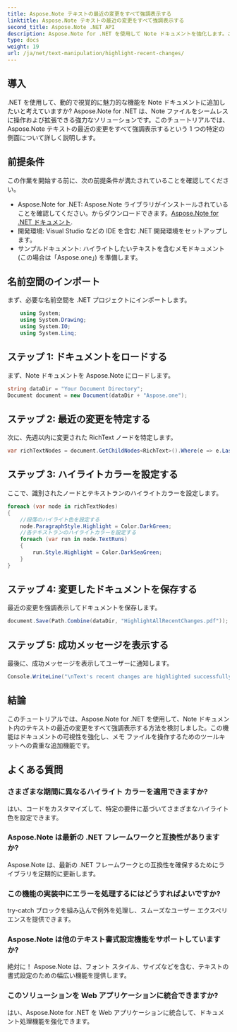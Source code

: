 ```yaml
---
title: Aspose.Note テキストの最近の変更をすべて強調表示する
linktitle: Aspose.Note テキストの最近の変更をすべて強調表示する
second_title: Aspose.Note .NET API
description: Aspose.Note for .NET を使用して Note ドキュメントを強化します。このステップバイステップのチュートリアルで、テキスト内の最近の変更を強調表示する方法を学びましょう。
type: docs
weight: 19
url: /ja/net/text-manipulation/highlight-recent-changes/
---
```

## 導入
.NET を使用して、動的で視覚的に魅力的な機能を Note ドキュメントに追加したいと考えていますか? Aspose.Note for .NET は、Note ファイルをシームレスに操作および拡張できる強力なソリューションです。このチュートリアルでは、Aspose.Note テキストの最近の変更をすべて強調表示するという 1 つの特定の側面について詳しく説明します。
## 前提条件
この作業を開始する前に、次の前提条件が満たされていることを確認してください。
-  Aspose.Note for .NET: Aspose.Note ライブラリがインストールされていることを確認してください。からダウンロードできます。[Aspose.Note for .NET ドキュメント](https://reference.aspose.com/note/net/).
- 開発環境: Visual Studio などの IDE を含む .NET 開発環境をセットアップします。
- サンプルドキュメント: ハイライトしたいテキストを含むメモドキュメント (この場合は「Aspose.one」) を準備します。
## 名前空間のインポート
まず、必要な名前空間を .NET プロジェクトにインポートします。
```csharp
    using System;
    using System.Drawing;
    using System.IO;
    using System.Linq;
```
## ステップ 1: ドキュメントをロードする
まず、Note ドキュメントを Aspose.Note にロードします。
```csharp
string dataDir = "Your Document Directory";
Document document = new Document(dataDir + "Aspose.one");
```
## ステップ 2: 最近の変更を特定する
次に、先週以内に変更された RichText ノードを特定します。
```csharp
var richTextNodes = document.GetChildNodes<RichText>().Where(e => e.LastModifiedTime >= DateTime.Today.Subtract(TimeSpan.FromDays(7)));
```
## ステップ 3: ハイライトカラーを設定する
ここで、識別されたノードとテキストランのハイライトカラーを設定します。
```csharp
foreach (var node in richTextNodes)
{
    //段落のハイライト色を設定する
    node.ParagraphStyle.Highlight = Color.DarkGreen;
    //各テキストランのハイライトカラーを設定する
    foreach (var run in node.TextRuns)
    {
        run.Style.Highlight = Color.DarkSeaGreen;
    }
}
```
## ステップ 4: 変更したドキュメントを保存する
最近の変更を強調表示してドキュメントを保存します。
```csharp
document.Save(Path.Combine(dataDir, "HighlightAllRecentChanges.pdf"));
```
## ステップ 5: 成功メッセージを表示する
最後に、成功メッセージを表示してユーザーに通知します。
```csharp
Console.WriteLine("\nText's recent changes are highlighted successfully.");
```
## 結論
このチュートリアルでは、Aspose.Note for .NET を使用して、Note ドキュメント内のテキストの最近の変更をすべて強調表示する方法を検討しました。この機能はドキュメントの可視性を強化し、メモ ファイルを操作するためのツールキットへの貴重な追加機能です。
## よくある質問
### さまざまな期間に異なるハイライト カラーを適用できますか?
はい、コードをカスタマイズして、特定の要件に基づいてさまざまなハイライト色を設定できます。
### Aspose.Note は最新の .NET フレームワークと互換性がありますか?
Aspose.Note は、最新の .NET フレームワークとの互換性を確保するためにライブラリを定期的に更新します。
### この機能の実装中にエラーを処理するにはどうすればよいですか?
try-catch ブロックを組み込んで例外を処理し、スムーズなユーザー エクスペリエンスを提供できます。
### Aspose.Note は他のテキスト書式設定機能をサポートしていますか?
絶対に！ Aspose.Note は、フォント スタイル、サイズなどを含む、テキストの書式設定のための幅広い機能を提供します。
### このソリューションを Web アプリケーションに統合できますか?
はい、Aspose.Note for .NET を Web アプリケーションに統合して、ドキュメント処理機能を強化できます。
